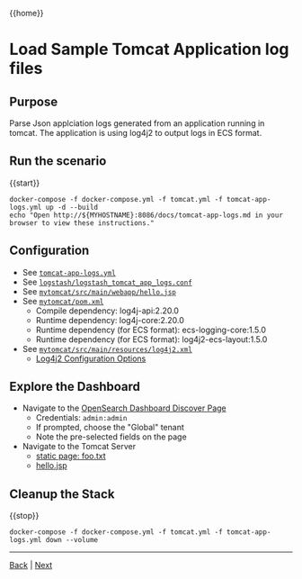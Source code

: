 {{home}}

# Load Sample Tomcat Application log files

## Purpose
Parse Json applciation logs generated from an application running in tomcat. The application is using log4j2 to output logs in ECS format.

## Run the scenario

{{start}}

```
docker-compose -f docker-compose.yml -f tomcat.yml -f tomcat-app-logs.yml up -d --build
echo "Open http://${MYHOSTNAME}:8086/docs/tomcat-app-logs.md in your browser to view these instructions."

```

## Configuration
- See [`tomcat-app-logs.yml`](../tomcat-app-logs.yml)
- See [`logstash/logstash_tomcat_app_logs.conf`](../logstash/logstash_tomcat_app_logs.conf)
- See [`mytomcat/src/main/webapp/hello.jsp`](../mytomcat/src/main/webapp/hello.jsp)
- See [`mytomcat/pom.xml`](../mytomcat/pom.xml)
  - Compile dependency: log4j-api:2.20.0
  - Runtime dependency: log4j-core:2.20.0
  - Runtime dependency (for ECS format): ecs-logging-core:1.5.0
  - Runtime dependency (for ECS format): log4j2-ecs-layout:1.5.0
- See [`mytomcat/src/main/resources/log4j2.xml`](../mytomcat/src/main/resources/log4j2.xml)
  - [Log4j2 Configuration Options](https://logging.apache.org/log4j/2.x/manual/configuration.html#automatic-configuration)

## Explore the Dashboard


- Navigate to the [OpenSearch Dashboard Discover Page](http://{{MYHOSTNAME}}:8094/app/discover?security_tenant=global#/?_g=(filters:!(),refreshInterval:(pause:!t,value:0),time:(from:now-15m,to:now))&_a=(columns:!(json_data.log.level,json_data.service.name,json_data.process.thread.name,json_data.log.origin.function,json_data.foo,json_data.ding),filters:!(),index:'ecs-*',interval:auto,query:(language:kuery,query:''),sort:!()))
  - Credentials: `admin:admin`
  - If prompted, choose the "Global" tenant
  - Note the pre-selected fields on the page
- Navigate to the Tomcat Server
  - [static page: foo.txt](http://{{MYHOSTNAME}}:8080/static/foo.txt)
  - [hello.jsp](http://{{MYHOSTNAME}}:8080/hello.jsp)

## Cleanup the Stack

{{stop}}

```
docker-compose -f docker-compose.yml -f tomcat.yml -f tomcat-app-logs.yml down --volume
```
---
[Back](tomcat-access.md) | [Next](tomcat-all-logs.md)

